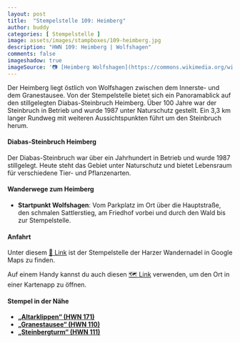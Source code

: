 ```yaml
---
layout: post
title:  "Stempelstelle 109: Heimberg"
author: buddy
categories: [ Stempelstelle ]
image: assets/images/stampboxes/109-heimberg.jpg
description: "HWN 109: Heimberg | Wolfshagen"
comments: false
imageshadow: true
imageSource: '📷 [Heimberg Wolfshagen](https://commons.wikimedia.org/wiki/File:Heimberg_Wolfshagen.jpg) von <a href="//commons.wikimedia.org/w/index.php?title=User:Jsteinbeisser&amp;action=edit&amp;redlink=1" class="new" title="User:Jsteinbeisser (page does not exist)">Jsteinbeisser</a> unter Lizenz [CC BY-SA 4.0](https://creativecommons.org/licenses/by-sa/4.0)'
---
```


Der Heimberg liegt östlich von Wolfshagen zwischen dem Innerste- und dem Granestausee. Von der Stempelstelle bietet sich ein Panoramablick auf den stillgelegten Diabas-Steinbruch Heimberg. Über 100 Jahre war der Steinbruch in Betrieb und wurde 1987 unter Naturschutz gestellt. Ein 3,3 km langer Rundweg mit weiteren Aussichtspunkten führt um den Steinbruch herum. 

#### Diabas-Steinbruch Heimberg

Der Diabas-Steinbruch war über ein Jahrhundert in Betrieb und wurde 1987 stillgelegt. Heute steht das Gebiet unter Naturschutz und bietet Lebensraum für verschiedene Tier- und Pflanzenarten. 

#### Wanderwege zum Heimberg

- **Startpunkt Wolfshagen**: Vom Parkplatz im Ort über die Hauptstraße, den schmalen Sattlerstieg, am Friedhof vorbei und durch den Wald bis zur Stempelstelle. 

#### Anfahrt

Unter diesem [📍 Link](https://www.google.com/maps/dir/?api=1&origin=&destination=51.912806%2C%2010.330167) ist der Stempelstelle der Harzer Wandernadel in Google Maps zu finden.

<div class="android-only">
  Auf einem Handy kannst du auch diesen 
  <a href="geo:51.912806,10.330167">🗺️ Link</a> 
  verwenden, um den Ort in einer Kartenapp zu öffnen.
  <p></p>
</div>

#### Stempel in der Nähe

- [**„Altarklippen“ (HWN 171)**](/stempelstelle-171-altarklippen-oberhalb-d-granestausees)
- [**„Granestausee“ (HWN 110)**](/stempelstelle-110-granestausee)
- [**„Steinbergturm“ (HWN 111)**](/stempelstelle-111-steinbergturm-steinbergalm)
